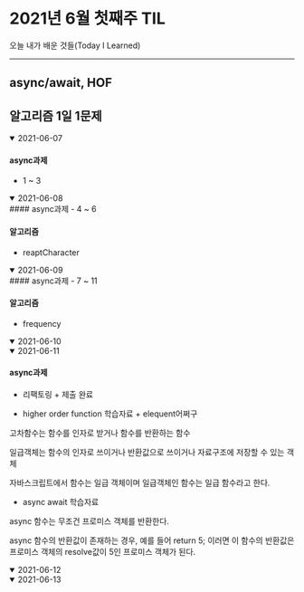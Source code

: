# 2021년 6월 첫째주 TIL
오늘 내가 배운 것들(Today I Learned)

---------------------------------------
## async/await, HOF
## 알고리즘 1일 1문제

<details open>
<summary>2021-06-07</summary>

#### async과제
- 1 ~ 3



</details>

<details open>
<summary>2021-06-08</summary>
#### async과제
- 4 ~ 6


#### 알고리즘
- reaptCharacter


</details>

<details open>
<summary>2021-06-09</summary>
#### async과제
- 7 ~ 11

#### 알고리즘
- frequency

</details>

<details open>
<summary>2021-06-10</summary>

</details>

<details open>
<summary>2021-06-11</summary>

#### async과제
- 리팩토링 + 제출 완료

- higher order function 학습자료 + elequent어쩌구

고차함수는 함수를 인자로 받거나 함수를 반환하는 함수

일급객체는 함수의 인자로 쓰이거나 반환값으로 쓰이거나 자료구조에 저장할 수 있는 객체

자바스크립트에서 함수는 일급 객체이며 일급객체인 함수는 일급 함수라고 한다.

- async await 학습자료

async 함수는 무조건 프로미스 객체를 반환한다.

async 함수의 반환값이 존재하는 경우, 예를 들어 return 5; 이러면 이 함수의 반환값은 프로미스 객체의 resolve값이 5인 프로미스 객체가 된다.

</details>

<details open>
<summary>2021-06-12</summary>

</details>

<details open>
<summary>2021-06-13</summary>

</details>
